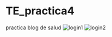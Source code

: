 # TE_practica4
practica blog de salud
![login1](https://user-images.githubusercontent.com/65789503/84214323-0dfebe80-aa91-11ea-8e15-0aad0e0f4cd8.jpg)
![login2](https://user-images.githubusercontent.com/65789503/84214500-88c7d980-aa91-11ea-9e6c-8dc4ad95369e.jpg)
